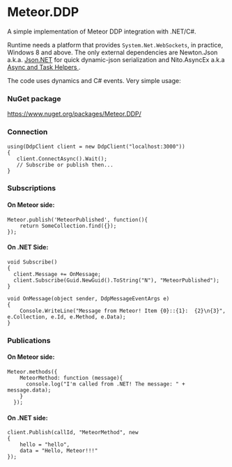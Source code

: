 # Meteor.DDP

A simple implementation of Meteor DDP integration with .NET/C#.

Runtime needs a platform that provides `System.Net.WebSockets`, in practice, Windows 8 and above.  The only external dependencies are Newton.Json a.k.a. [Json.NET](https://www.nuget.org/packages/Newtonsoft.Json/) for quick dynamic-json serialization and  Nito.AsyncEx a.k.a [Async and Task Helpers ](https://www.nuget.org/packages/Nito.AsyncEx/).

The code uses dynamics and C# events. Very simple usage:

### NuGet package

https://www.nuget.org/packages/Meteor.DDP/

### Connection
```
using(DdpClient client = new DdpClient("localhost:3000"))
{
   client.ConnectAsync().Wait();
   // Subscribe or publish then...
}
```

### Subscriptions

#### On Meteor side:

```
Meteor.publish('MeteorPublished', function(){
    return SomeCollection.find({});
});
```
#### On .NET Side:
```
void Subscribe()
{
  client.Message += OnMessage;
  client.Subscribe(Guid.NewGuid().ToString("N"), "MeteorPublished");
}

void OnMessage(object sender, DdpMessageEventArgs e)
{
    Console.WriteLine("Message from Meteor! Item {0}::{1}:  {2}\n{3}", e.Collection, e.Id, e.Method, e.Data);
}
```

### Publications

#### On Meteor side:

```
Meteor.methods({
    MeteorMethod: function (message){
      console.log("I'm called from .NET! The message: " + message.data);
    }
  });
```

#### On .NET side:

```
client.Publish(callId, "MeteorMethod", new
{
    hello = "hello",
    data = "Hello, Meteor!!!"
});
```
